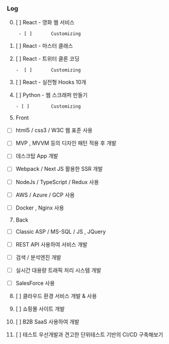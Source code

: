 ### Log

0. [ ]	React - 영화 웹 서비스

        - [ ]		Customizing

1. [ ]	React - 마스터 클래스

2. [ ]	React - 트위터 클론 코딩

       -  [ ]		Customizing

4. [ ]	React - 실전형 Hooks 10개

5. [ ]	Python - 웹 스크래퍼 만들기

       - [ ]		Customizing

6. Front
 - [ ]	html5 / css3 / W3C 웹 표준 사용
 - [ ]	MVP , MVVM 등의 디자인 패턴 적용 후 개발 
 - [ ]	데스크탑 App 개발
 - [ ]	Webpack / Next JS 활용한 SSR 개발 
 - [ ]	NodeJs / TypeScript	 / Redux 사용
 - [ ]	AWS / Azure / GCP 사용 
 - [ ]	Docker , Nginx 사용
   

7. Back
 - [ ]	Classic ASP / MS-SQL / JS , JQuery
 - [ ]	REST API 사용하여 서비스 개발 
 - [ ]	검색 / 분석엔진 개발 
 - [ ]	실시간 대용량 트래픽 처리 시스템 개발
 - [ ]	SalesForce 사용 


8. [ ]	클라우드 환경 서비스 개발 & 사용

9. [ ]	쇼핑몰 사이트 개발

10. [ ]	B2B SaaS 사용하여 개발

11. [ ]	테스트 우선개발과 견고한 단위테스트 기반의 CI/CD 구축해보기 
